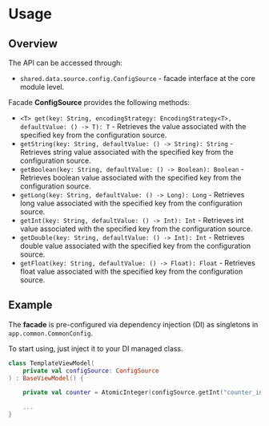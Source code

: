 # Usage

## Overview

The API can be accessed through:
- `shared.data.source.config.ConfigSource` - facade interface at the core module level.

Facade **ConfigSource** provides the following methods:

- `<T> get(key: String, encodingStrategy: EncodingStrategy<T>, defaultValue: () -> T): T` - Retrieves the value associated with the specified key from the configuration source.
- `getString(key: String, defaultValue: () -> String): String` - Retrieves string value associated with the specified key from the configuration source.
- `getBoolean(key: String, defaultValue: () -> Boolean): Boolean` - Retrieves boolean value associated with the specified key from the configuration source.
- `getLong(key: String, defaultValue: () -> Long): Long` - Retrieves long value associated with the specified key from the configuration source.
- `getInt(key: String, defaultValue: () -> Int): Int` - Retrieves int value associated with the specified key from the configuration source.
- `getDouble(key: String, defaultValue: () -> Int): Int` - Retrieves double value associated with the specified key from the configuration source.
- `getFloat(key: String, defaultValue: () -> Float): Float` - Retrieves float value associated with the specified key from the configuration source.

## Example

The **facade** is pre-configured via dependency injection (DI) as singletons in `app.common.CommonConfig`.

To start using, just inject it to your DI managed class.

```kotlin
class TemplateViewModel(
    private val configSource: ConfigSource
) : BaseViewModel() {

    private val counter = AtomicInteger(configSource.getInt("counter_initial_value") { 100 })

    ...
}
```
